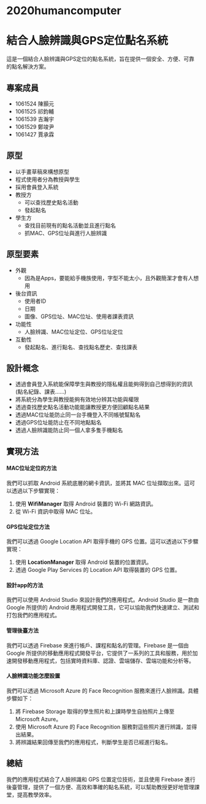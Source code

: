 # 2020humancomputer
# 結合人臉辨識與GPS定位點名系統

這是一個結合人臉辨識與GPS定位的點名系統，旨在提供一個安全、方便、可靠的點名解決方案。

## 專案成員

- 1061524 陳顥元
- 1061525 祁鈞輔
- 1061539 吉瀚宇
- 1061529 鄭竣尹
- 1061427 賈承霖

## 原型

- 以手畫草稿來構想原型
- 程式使用者分為教授與學生
- 採用會員登入系統
- 教授方
    - 可以查找歷史點名活動
    - 發起點名
- 學生方
    - 查找目前現有的點名活動並且進行點名
    - 抓MAC、GPS位址與進行人臉辨識

## 原型要素

- 外觀
    - 因為是Apps，要能給手機族使用，字型不能太小，且外觀簡潔才會有人想用
- 後台資訊
    - 使用者ID
    - 日期
    - 圖像、GPS位址、MAC位址、使用者課表資訊
- 功能性
    - 人臉辨識、MAC位址定位、GPS位址定位
- 互動性
    - 發起點名、進行點名、查找點名歷史、查找課表

## 設計概念

- 透過會員登入系統能保障學生與教授的隱私權且能夠得到自己想得到的資訊(點名紀錄、課表……)
- 將系統分為學生與教授能夠有效地分辨其功能與權限
- 透過查找歷史點名活動功能能讓教授更方便回顧點名結果
- 透過MAC位址能防止同一台手機登入不同帳號幫點名
- 透過GPS位址能防止在不同地點點名
- 透過人臉辨識能防止同一個人拿多隻手機點名

## 實現方法
#### MAC位址定位的方法

我們可以抓取 Android 系統底層的網卡資訊，並將其 MAC 位址擷取出來。這可以透過以下步驟實現：

1. 使用 **WifiManager** 取得 Android 裝置的 Wi-Fi 網路資訊。
2. 從 Wi-Fi 資訊中取得 MAC 位址。

#### GPS位址定位方法

我們可以透過 Google Location API 取得手機的 GPS 位置。這可以透過以下步驟實現：

1. 使用 **LocationManager** 取得 Android 裝置的位置資訊。
2. 透過 Google Play Services 的 Location API 取得裝置的 GPS 位置。

#### 設計app的方法

我們可以使用 Android Studio 來設計我們的應用程式。Android Studio 是一款由 Google 所提供的 Android 應用程式開發工具，它可以協助我們快速建立、測試和打包我們的應用程式。

#### 管理後臺方法

我們可以透過 Firebase 來進行帳戶、課程和點名的管理。Firebase 是一個由 Google 所提供的移動應用程式開發平台，它提供了一系列的工具和服務，用於加速開發移動應用程式，包括實時資料庫、認證、雲端儲存、雲端功能和分析等。

#### 人臉辨識功能怎麼設置

我們可以透過 Microsoft Azure 的 Face Recognition 服務來進行人臉辨識。具體步驟如下：

1. 將 Firebase Storage 取得的學生照片和上課時學生自拍照片上傳至 Microsoft Azure。
2. 使用 Microsoft Azure 的 Face Recognition 服務對這些照片進行辨識，並得出結果。
3. 將辨識結果回傳至我們的應用程式，判斷學生是否已經進行點名。

## 總結

我們的應用程式結合了人臉辨識和 GPS 位置定位技術，並且使用 Firebase 進行後臺管理，提供了一個方便、高效和準確的點名系統，可以幫助教授更好地管理課堂，提高教學效率。
